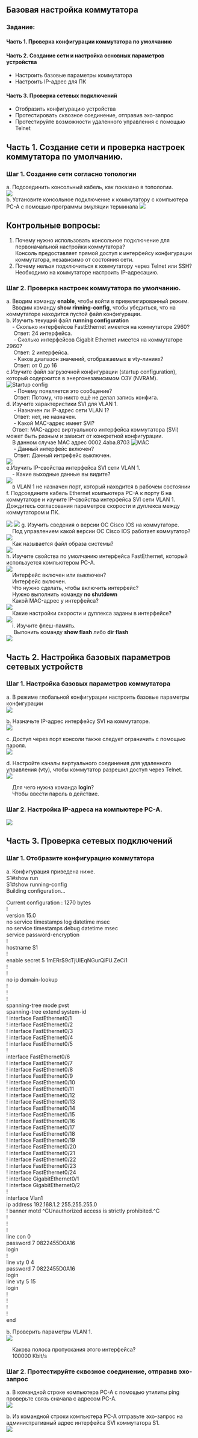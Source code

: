 ## Базовая настройка коммутатора
### Задание:
#### Часть 1. Проверка конфигурации коммутатора по умолчанию
#### Часть 2. Создание сети и настройка основных параметров устройства
* Настроить базовые параметры коммутатора  
* Настроить IP-адрес для ПК
#### Часть 3. Проверка сетевых подключений
* Отобразить конфигурацию устройства
* Протестировать сквозное соединение, отправив эхо-запрос
* Протестируйте возможности удаленного управления с помощью Telnet           

## Часть 1. Создание сети и проверка настроек коммутатора по умолчанию.

### Шаг 1. Создание сети согласно топологии
а. Подсоединить консольный кабель, как показано в топологии.  
![](./Подключение%20консольного%20кабеля.png)             
b. Установите консольное подключение к коммутатору с компьютера PC-A с помощью программы эмуляции терминала 
![](Консольное%20подключение.png) 
## Контрольные вопросы:
1. Почему нужно использовать консольное подключение для первоначальной настройки коммутатора?  
Консоль предоставляет прямой доступ к интерфейсу конфигурации коммутатора, независимо от состояния сети.
2. Почему нельзя подключиться к коммутатору через Telnet или SSH?   
   Необходимо на коммутаторе настроить IP-адресацию.

### Шаг 2. Проверка настроек коммутатора по умолчанию.
a. Вводим команду **enable**, чтобы войти в привелигированный режим.   
&nbsp;&nbsp;&nbsp;&nbsp;Вводим команду **show rinning-config**, чтобы убедиться, что на коммутаторе находится пустой файл конфигурации.     
b. Изучить текущий файл **running configuration**        
&nbsp;&nbsp;&nbsp;&nbsp;- Сколько интерфейсов FastEthernet имеется на коммутаторе 2960?     
&nbsp;&nbsp;&nbsp;&nbsp; Ответ: 24 интерфейса.    
&nbsp;&nbsp;&nbsp;&nbsp; - Сколько интерфейсов Gigabit Ethernet имеется на коммутаторе 2960?            
&nbsp;&nbsp;&nbsp;&nbsp; Ответ: 2 интерфейса.      
&nbsp;&nbsp;&nbsp;&nbsp; - Каков диапазон значений, отображаемых в vty-линиях?   
&nbsp;&nbsp;&nbsp;&nbsp; Ответ: от 0 до 16         
c.Изучите файл загрузочной конфигурации (startup configuration), который содержится в энергонезависимом ОЗУ (NVRAM).   
![Startup config](./Startup%20config.png)      
&nbsp;&nbsp;&nbsp;&nbsp; - Почему появляется это сообщение?       
&nbsp;&nbsp;&nbsp;&nbsp; Ответ: Потому, что никто ещё не делал запись конфига.         
d. Изучите характеристики SVI для VLAN 1.           
&nbsp;&nbsp;&nbsp;&nbsp; - Назначен ли IP-адрес сети VLAN 1?          
&nbsp;&nbsp;&nbsp;&nbsp; Ответ: нет, не назначен.     
&nbsp;&nbsp;&nbsp;&nbsp; - Какой MAC-адрес имеет SVI?       
&nbsp;&nbsp;&nbsp;&nbsp;Ответ: MAC-адрес виртуального интерфейса коммутатора (SVI) может быть разным и зависит от конкретной конфигурации.      
&nbsp;&nbsp;&nbsp;&nbsp;В данном случае MAC адрес 0002.4aba.8703
   ![MAC](./MAC.png)             
&nbsp;&nbsp;&nbsp;&nbsp; - Данный интерфейс включен?        
&nbsp;&nbsp;&nbsp;&nbsp; Ответ: Данный интрефейс выключен.      
![](./Состояние%20VLAN1.png)     
e.Изучить IP-свойства интерфейса SVI сети VLAN 1.      
 &nbsp;&nbsp;&nbsp;&nbsp;- Какие выходные данные вы видите?                 
![](./IP%20VLAN%201.png)                
&nbsp;&nbsp;&nbsp;&nbsp;в VLAN 1 не назначен порт, который находится в рабочем состоянии            
f. Подсоедините кабель Ethernet компьютера PC-A к порту 6 на коммутаторе и изучите IP-свойства интерфейса SVI сети VLAN 1. Дождитесь согласования параметров скорости и дуплекса между коммутатором и ПК.

![](./Подключение%20Fast%20Ethernet.png)
![](./Fast%20Ethernet%2006.png)
g. Изучить сведения о версии ОС Cisco IOS на коммутаторе.    
&nbsp;&nbsp;&nbsp;&nbsp;Под управлением какой версии ОС Cisco IOS работает коммутатор?
![](./Версия%20IOS.png)            
&nbsp;&nbsp;&nbsp;&nbsp;Как называется файл образа системы?      
![](./Имя%20фал%20образа.png)     
h.	Изучите свойства по умолчанию интерфейса FastEthernet, который используется компьютером PC-A.    
![](./свойства%20f0-6.png)     
&nbsp;&nbsp;&nbsp;&nbsp;Интерфейс включен или выключен?      
&nbsp;&nbsp;&nbsp;&nbsp;Интерфейс включен.   
&nbsp;&nbsp;&nbsp;&nbsp;Что нужно сделать, чтобы включить интерфейс?        
&nbsp;&nbsp;&nbsp;&nbsp;Нужно выполнить команду **no shutdown**      
&nbsp;&nbsp;&nbsp;&nbsp;Какой MAC-адрес у интерфейса?     
![](./MAC%20f0-6.png)    
&nbsp;&nbsp;&nbsp;&nbsp;Какие настройки скорости и дуплекса заданы в интерфейсе?     
![](./Скорость%20и%20дуплекс.png)    
&nbsp;&nbsp;&nbsp;&nbsp;i. Изучите флеш-память.        
&nbsp;&nbsp;&nbsp;&nbsp; Выпонить команду **show flash** либо **dir flash**      
![](./Флеш%20память.png)       

## Часть 2. Настройка базовых параметров сетевых устройств

### Шаг 1. Настройка базовых параметров коммутатора         
a. В режиме глобальной конфигурации настроить базовые параметры конфигурации     
![](./Часть%202%20а.png)    

b. 	Назначьте IP-адрес интерфейсу SVI на коммутаторе.         
![](./ip%20адрес.png)   

c. 	Доступ через порт консоли также следует ограничить  с помощью пароля.    
![](./пароль.png)         

d. Настройте каналы виртуального соединения для удаленного управления (vty), чтобы коммутатор разрешил доступ через Telnet.         
![](./пароль%20VTY.png)        

&nbsp;&nbsp;&nbsp;&nbsp;Для чего нужна команда **login**?      
&nbsp;&nbsp;&nbsp;&nbsp;Чтобы ввести пароль в действие.    

### Шаг 2. Настройка IP-адреса на компьютере PC-A.       
![](./IP%20адрес%20PC.png)      

## Часть 3. Проверка сетевых подключений      

### Шаг 1. Отобразите конфигурацию коммутатора     

a. Конфигурация приведена ниже.     
S1#show run         
S1#show running-config      
Building configuration...      

Current configuration : 1270 bytes     
!    
version 15.0     
no service timestamps log datetime msec     
no service timestamps debug datetime msec     
service password-encryption     
!     
hostname S1     
!     
enable secret 5 $1$mERr$9cTjUIEqNGurQiFU.ZeCi1    
!     
!     
no ip domain-lookup     
!     
!     
!     
spanning-tree mode pvst     
spanning-tree extend system-id     
!
interface FastEthernet0/1     
!
interface FastEthernet0/2     
!
interface FastEthernet0/3      
!
interface FastEthernet0/4     
!
interface FastEthernet0/5     
!    
interface FastEthernet0/6         
!
interface FastEthernet0/7         
!
interface FastEthernet0/8    
!
interface FastEthernet0/9   
!
interface FastEthernet0/10     
!
interface FastEthernet0/11    
!
interface FastEthernet0/12     
!
interface FastEthernet0/13     
!
interface FastEthernet0/14     
!
interface FastEthernet0/15     
!
interface FastEthernet0/16     
!
interface FastEthernet0/17     
!
interface FastEthernet0/18    
!
interface FastEthernet0/19     
!
interface FastEthernet0/20     
!
interface FastEthernet0/21     
!
interface FastEthernet0/22     
!
interface FastEthernet0/23     
!
interface FastEthernet0/24     
!
interface GigabitEthernet0/1    
!
interface GigabitEthernet0/2     
!       
interface Vlan1      
 ip address 192.168.1.2 255.255.255.0     
!
banner motd ^CUnauthorized access is strictly prohibited.^C     
!     
!      
!     
line con 0      
 password 7 0822455D0A16      
 login      
!      
line vty 0 4     
 password 7 0822455D0A16      
 login       
line vty 5 15      
 login      
!     
!     
!     
!      
end       

b. Проверить параметры VLAN 1.       
![](./параметры%20VLAN%201.png)      

&nbsp;&nbsp;&nbsp;&nbsp;Какова полоса пропускания этого интерфейса?      
&nbsp;&nbsp;&nbsp;&nbsp;100000 Kbit/s

### Шаг 2. Протестируйте сквозное соединение, отправив эхо-запрос     
a. В командной строке компьютера PC-A с помощью утилиты ping проверьте связь сначала с адресом PC-A.     
![](./PING%201.png)      

b. Из командной строки компьютера PC-A отправьте эхо-запрос на административный адрес интерфейса SVI коммутатора S1.     
![](./PING%202.png)     
